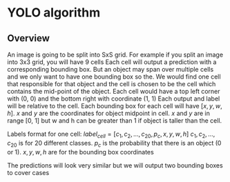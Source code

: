 # YOLO algorithm

## Overview

An image is going to be split into SxS grid. For example if you split an image into 3x3 grid, you will have 9 cells
Each cell will output a prediction with a corresponding bounding box. But an object may span over multiple cells and we only want to have one bounding box so the. We would find one cell that responsible for that object and the cell is chosen to be the cell which contains the mid-point of the object.
Each cell would have a top left corner with (0, 0) and the bottom right with coordinate (1, 1)
Each output and label will be relative to the cell. Each bounding box for each cell will have $[x, y, w, h]$. $x$ and $y$ are the coordinates for object midpoint in cell. $x$ and $y$ are in range [0, 1] but w and h can be greater than 1 if object is taller than the cell.

Labels format for one cell: 
$label_{cell} = [c_1, c_2,...,c_{20}, p_c, x, y, w, h]$
$c_1, c_2,..., c_{20}$ is for 20 different classes. $p_c$ is the probability that there is an object (0 or 1). $x, y, w, h$ are for the bounding box coordinates

The predictions will look very similar but we will output two bounding boxes to cover cases


